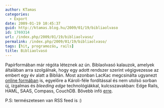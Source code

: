 ```yaml
---
author: KTamas
categories:
  - Export
date: 2009-01-19 10:45:37
guid: http://ktamas.blog.hu/2009/01/19/bibliaolvaso
id: 1769314
url: /index.php/2009/01/19/bibliaolvaso/
permalink: /index.php/2009/01/19/bibliaolvaso/
tags: [hit, programozás, rails]
title: Bibliaolvasó
---
```


Papírformában már régóta léteznek az ún. Biblaolvasó kalauzok, amelyek általában arra szolgálnak, hogy egy adott rendszer szerint végigvezesse az embert egy év alatt a Biblián. Most azonban LacKac megcsinálta ugyanezt [online formában](http://bibliaolvaso.hu) is, egyelőre a Károli-féle fordítással és nem utolsó sorban új, izgalmas és _bleeding edge_ technológiákkal, kulcsszavakban: Edge Rails, HAML, SAAS, Compass, CouchDB. Bővebb infó [erre](http://lackac.hu/2009/01/19/bibliaolvaso). 

P.S: természetesen van RSS feed is :)
